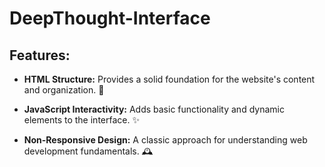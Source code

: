 # DeepThought-Interface

##  Features:

- <strong>HTML Structure:</strong> Provides a solid foundation for the website's content and organization. 🧱

- <strong>JavaScript Interactivity:</strong> Adds basic functionality and dynamic elements to the interface. ✨

- <strong>Non-Responsive Design:</strong> A classic approach for understanding web development fundamentals. 🕰️
